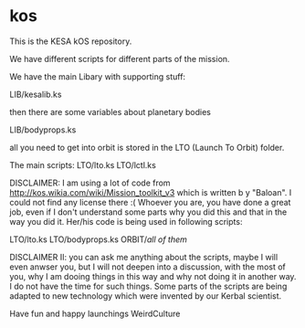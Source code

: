 # kos
This is the KESA kOS repository. 

We have different scripts for different parts of the mission. 

We have the main Libary with supporting stuff: 

LIB/kesalib.ks

then there are some variables about planetary bodies

LIB/bodyprops.ks

all you need to get into orbit is stored in the LTO (Launch To Orbit) folder.

The main scripts: 
LTO/lto.ks
LTO/lctl.ks


DISCLAIMER: I am using a lot of code from http://kos.wikia.com/wiki/Mission_toolkit_v3 which is written b y "Baloan". I could not find any license there :(  Whoever you are, you have done a great job, even if I don't understand some parts why you did this and that in the way you did it. Her/his code is being used in following scripts: 

LTO/lto.ks
LTO/bodyprops.ks
ORBIT/*all of them* 


DISCLAIMER II: you can ask me anything about the scripts, maybe I will even anwser you, but I will not deepen into a discussion, with the most of you, why I am dooing things in this way and why not doing it in another way. I do not have the time for such things. Some parts of the scripts are being adapted to new technology which were invented by our Kerbal scientist.  

 
Have fun and happy launchings 
WeirdCulture
